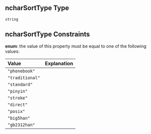 ## ncharSortType Type

`string`

## ncharSortType Constraints

**enum**: the value of this property must be equal to one of the following values:

| Value           | Explanation |
| :-------------- | :---------- |
| `"phonebook"`   |             |
| `"traditional"` |             |
| `"standard"`    |             |
| `"pinyin"`      |             |
| `"stroke"`      |             |
| `"direct"`      |             |
| `"posix"`       |             |
| `"big5han"`     |             |
| `"gb2312han"`   |             |
